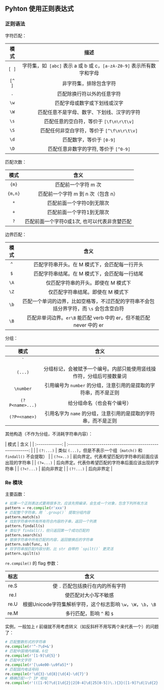 ## Pyhton 使用正则表达式

### 正则语法

字符匹配：

|  模式  |                             描述                             |
| :----: | :----------------------------------------------------------: |
| `[ ]`  | 字符集，如` [abc]` 表示 a 或 b 或 c，`[a-zA-Z0-9]` 表示所有数字和字母 |
| `[^ ]` |                    非字符集，排除包含字符                    |
|  `.`   |                  匹配除换行符以外的任意字符                  |
|  `\w`  |                 匹配字母或数字或下划线或汉字                 |
|  `\W`  |          匹配任意不是字母、数字、下划线、汉字的字符          |
|  `\s`  |           匹配任意的空白符，等价于 `[\f\n\r\t\v]`            |
|  `\S`  |          匹配任何非空白字符，等价于 `[^\f\n\r\t\v]`          |
|  `\d`  |                   匹配数字，等价于 `[0-9]`                   |
|  `\D`  |            匹配任意非数字的字符, 等价于 `[^0-9]`             |

匹配次数：

|  模式   |                     含义                     |
| :-----: | :------------------------------------------: |
|  `{m}`  |             匹配前一个字符 m 次              |
| `{m,n}` |      匹配前一个字符 m 到 n 次（包含 n）      |
|   `*`   |          匹配前面一个字符0到无限次           |
|   `+`   |          匹配前面一个字符1到无限次           |
|   `?`   | 匹配前面一个字符0或1次, 也可以代表非贪婪匹配 |

边界匹配：

| 模式 |                             含义                             |
| :--: | :----------------------------------------------------------: |
| `^`  |        匹配字符串开头。在 M 模式下，会匹配每一行开头         |
| `$`  |        匹配字符串结尾。在 M 模式下，会匹配每一行结尾         |
| `\A` |             仅匹配字符串的开头。即使在 M 模式下              |
| `\Z` |              仅匹配字符串结尾。即使在 M 模式下               |
| `\b` | 匹配一个单词的边界，比如空格等，不过匹配的字符串不会包括分界字符，而 `\s` 会包含空白符 |
| `\B` | 匹配非单词边界。`er\B` 能匹配 verb 中的 er，但不能匹配 never 中的 er |

分组：

| 模式 | 含义 |
| :--: | :--: |
|   `|`   |    左右表达式任意一个   |
| `(...)` | 分组标记，会被赋予一个编号。内部只能使用竖线操作符，分组后可接数量词 |
| `\number` | 引用编号为 `number` 的分组，注意引用的是提取的字符串，而不是正则 |
| `(?P<name>...)` | 给分组命名（也会有个编号） |
| `(?P=<name>)` | 引用名字为 `name` 的分组，注意引用的是提取的字符串，而不是正则 |

其他构造（不作为分组，不消耗字符串内容）：

|      模式       |                             含义                             |
| :-------------: | :----------------------------------------------------------: |                            |
|    `(?:...)`    | 类似 `(...)`，但是不表示一个组（`match()` 和 `findall()` 不会提取） |
|    `(?<=..)`    |     前向界定。代表希望匹配的字符串的前面应该出现的字符串     |
|    `(?=...)`    |     后向界定。代表你希望匹配的字符串后面应该出现的字符串     |
|   `(?<!...)`    |                          前向非界定                          |
|    `(?!...)`    |                          后向非界定                          |

### Re 模块

主要函数：

```python
# 如果一个正则表达式要用很多次，应该先预编译，会生成一个对象，包含下列所有方法
pattern = re.compile(r'xxx')
# 匹配整个字符串，用 `.group()` 提取分组内容
pattern.match(s)
# 找到字符串中所有所有符合内容的子串，返回一个列表
pattern.findall(s)
# 类似于 findall()，但只返回第一个成功匹配的
pattern.search(s)
# 替换字符串中所有匹配的内容，返回替换后的字符串
pattern.sub(func, s)
# 将字符串按匹配内容分割，比 str 自带的 `spilt()` 更灵活
pattern.spilt(s)
```

`re.compile()` 的 flag 参数：

| 标志 |                             含义                             |
| :--: | :----------------------------------------------------------: |
| re.S |              使 `.` 匹配包括换行在内的所有字符               |
| re.I |                     使匹配对大小写不敏感                     |
| re.U | 根据Unicode字符集解析字符，这个标志影响 `\w`，`\W`，`\b`，`\B` |
| re.M |                  多行匹配，影响 `^` 和 `$`                   |

实例，一般加上 r 前缀就不用考虑转义（如反斜杆不用写两个来代表一个）的问题了：

```python
# 匹配整数形式的字符串
re.compile(r'^-?\d+&') 
# 匹配中国境内邮编，6位
re.compile(r'[1-9]\d{5}') 
# 匹配中文字符
re.compile(r'[\u4e00-\u9fa5]*') 
# 匹配国内电话号码
re.compile(r'\d{3}-\d{8}|\d{4}-\d{7}') 
# 精确匹配一个 IP 地址
re.compile(r'(([1‐9]?\d|1\d{2}|2[0‐4]\d|25[0‐5])\.){3}([1‐9]?\d|1\d{2}|2[0‐4]\d|25[0‐5])')
```


